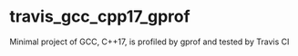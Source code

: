 # travis_gcc_cpp17_gprof
Minimal project of GCC, C++17, is profiled by gprof and tested by Travis CI
